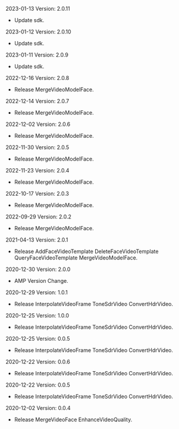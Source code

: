 2023-01-13 Version: 2.0.11
- Update sdk.

2023-01-12 Version: 2.0.10
- Update sdk.

2023-01-11 Version: 2.0.9
- Update sdk.

2022-12-16 Version: 2.0.8
- Release MergeVideoModelFace.

2022-12-14 Version: 2.0.7
- Release MergeVideoModelFace.

2022-12-02 Version: 2.0.6
- Release MergeVideoModelFace.

2022-11-30 Version: 2.0.5
- Release MergeVideoModelFace.

2022-11-23 Version: 2.0.4
- Release MergeVideoModelFace.

2022-10-17 Version: 2.0.3
- Release MergeVideoModelFace.

2022-09-29 Version: 2.0.2
- Release MergeVideoModelFace.

2021-04-13 Version: 2.0.1
- Release AddFaceVideoTemplate DeleteFaceVideoTemplate QueryFaceVideoTemplate MergeVideoModelFace.

2020-12-30 Version: 2.0.0
- AMP Version Change.

2020-12-29 Version: 1.0.1
- Release InterpolateVideoFrame ToneSdrVideo ConvertHdrVideo.

2020-12-25 Version: 1.0.0
- Release InterpolateVideoFrame ToneSdrVideo ConvertHdrVideo.

2020-12-25 Version: 0.0.5
- Release InterpolateVideoFrame ToneSdrVideo ConvertHdrVideo.

2020-12-22 Version: 0.0.6
- Release InterpolateVideoFrame ToneSdrVideo ConvertHdrVideo.

2020-12-22 Version: 0.0.5
- Release InterpolateVideoFrame ToneSdrVideo ConvertHdrVideo.

2020-12-02 Version: 0.0.4
- Release MergeVideoFace EnhanceVideoQuality.

